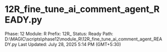 # 12R_fine_tune_ai_comment_agent_READY.py

Phase: 12
Module: R
Prefix: 12R_
Status: Ready
Path: D:\MAGIC\scripts\phase12\module_R\12R_fine_tune_ai_comment_agent_READY.py
Last Updated: July 28, 2025 5:14 PM (GMT+5:30)
